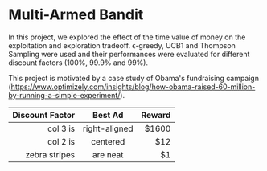# Multi-Armed Bandit

In this project, we explored the effect of the time value of money on the exploitation and exploration tradeoff. ϵ-greedy, UCB1 and Thompson Sampling were used and their performances were evaluated for different discount factors (100%, 99.9% and 99%).

This project is motivated by a case study of Obama's fundraising campaign (https://www.optimizely.com/insights/blog/how-obama-raised-60-million-by-running-a-simple-experiment/). 

| Discount Factor| Best Ad        | Reward  |
| -------------: |:-------------: | -----:  |
| col 3 is       | right-aligned  | $1600   |
| col 2 is       | centered       |   $12   |
| zebra stripes  | are neat       |    $1   |

